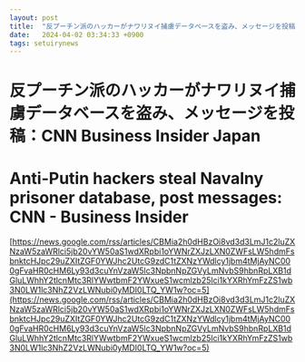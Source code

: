 ```yaml
---
layout: post
title:  "反プーチン派のハッカーがナワリヌイ捕虜データベースを盗み、メッセージを投稿：CNN Business Insider Japan"
date:   2024-04-02 03:34:33 +0900
tags: setuirynews 
---
```


# 反プーチン派のハッカーがナワリヌイ捕虜データベースを盗み、メッセージを投稿：CNN Business Insider Japan



# Anti-Putin hackers steal Navalny prisoner database, post messages: CNN - Business Insider

[https://news.google.com/rss/articles/CBMia2h0dHBzOi8vd3d3LmJ1c2luZXNzaW5zaWRlci5jb20vYW50aS1wdXRpbi1oYWNrZXJzLXN0ZWFsLW5hdmFsbnktcHJpc29uZXItZGF0YWJhc2UtcG9zdC1tZXNzYWdlcy1jbm4tMjAyNC000gFvaHR0cHM6Ly93d3cuYnVzaW5lc3NpbnNpZGVyLmNvbS9hbnRpLXB1dGluLWhhY2tlcnMtc3RlYWwtbmF2YWxueS1wcmlzb25lci1kYXRhYmFzZS1wb3N0LW1lc3NhZ2VzLWNubi0yMDI0LTQ_YW1w?oc=5](https://news.google.com/rss/articles/CBMia2h0dHBzOi8vd3d3LmJ1c2luZXNzaW5zaWRlci5jb20vYW50aS1wdXRpbi1oYWNrZXJzLXN0ZWFsLW5hdmFsbnktcHJpc29uZXItZGF0YWJhc2UtcG9zdC1tZXNzYWdlcy1jbm4tMjAyNC000gFvaHR0cHM6Ly93d3cuYnVzaW5lc3NpbnNpZGVyLmNvbS9hbnRpLXB1dGluLWhhY2tlcnMtc3RlYWwtbmF2YWxueS1wcmlzb25lci1kYXRhYmFzZS1wb3N0LW1lc3NhZ2VzLWNubi0yMDI0LTQ_YW1w?oc=5)

